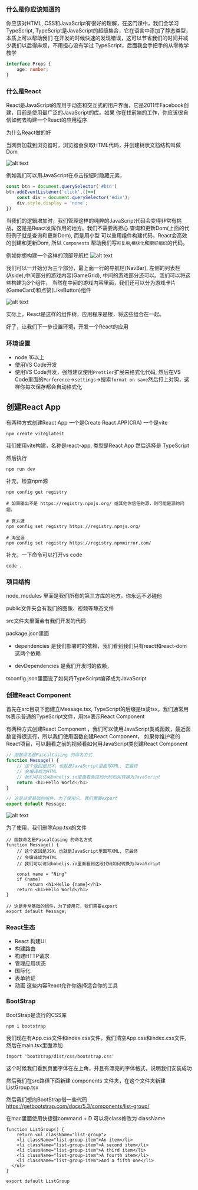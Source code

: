 ### 什么是你应该知道的
你应该对HTML, CSS和JavaScript有很好的理解，在这门课中，我们会学习TypeScript, 
TypeScript是JavaScript的超级集合，它在语言中添加了静态类型，本质上可以帮助我们
在开发的时候快速的发现错误，这可以节省我们的时间并减少我们以后得麻烦，不用担心没有学过
TypeScript，后面我会手把手的从零教学教学

```typescript
interface Props {
    age: number;
}
```

### 什么是React
React是JavaScript的库用于动态和交互式的用户界面，它是2011年Facebook创建，目前是使用最广泛的JavaScript的库。如果
你在找前端的工作，你应该很自信如何去构建一个React的应用程序

为什么React做的好

当网页加载到浏览器时，浏览器会获取HTML代码，并创建树状文档结构叫做Dom

![alt text](image.png)

例如我们可以用JavaScript在点击按钮时隐藏元素，
```JavaScript
const btn = document.querySelector('#btn')
btn.addEventListener('click',()=>{
    const div = document.querySelector('#div');
    div.style.display = 'none';
})
```
当我们的逻辑增加时，我们管理这样的纯粹的JavaScript代码会变得非常有挑战，这是是React发挥作用的地方。我们不需要再担心
查询和更新Dom(上面的代码例子就是查询和更新Dom), 而是用小型
可以重用组件构建代码，React会高效的创建和更新Dom, 所以
`Components` 帮助我们写`可复用`,`模块化`和`更好组织`的代码。

例如你想构建一个这样的顶部导航栏
![alt text](image-1.png)

我们可以一开始分为三个部分，最上面一行的导航栏(NavBar),
左侧的列表栏(Aside),中间部分的游戏内容(GameGrid),
中间的游戏部分还可以。我们可以将这些构建为3个组件，
当然在中间的游戏内容里面，我们还可以分为游戏卡片(GameCard)和点赞(LikeButton)组件

![alt text](image-2.png)

实际上，React是这样的组件树，应用程序是根，将这些组合在一起。

好了，让我们下一步设置环境，开发一个React的应用

### 环境设置
* node 16以上
* 使用VS Code开发
* 使用VS Code开发，强烈建议使用`Prettier`扩展来格式化代码, 然后在VS Code里面的`Perference`->`settings`->搜索`format on save`然后打上对钩，这样你每次保存都会自动格式化


## 创建React App
有两种方式创建React App 一个是Create React APP(CRA) 一个是vite
```
npm create vite@latest
```
我们使用vite构建，名称是react-app, 类型是React App 然后选择是 TypeScript

然后执行
```
npm run dev
```

补充，检查npm源
```
npm config get registry

# 如果输出不是 https://registry.npmjs.org/ 或其他你信任的源，则可能是源的问题。

# 官方源
npm config set registry https://registry.npmjs.org/

# 淘宝源
npm config set registry https://registry.npmmirror.com/
```

补充，一下命令可以打开vs code
```
code .
```

### 项目结构
node_modules 里面是我们所有的第三方库的地方，你永远不必碰他

public文件夹会有我们的图像、视频等静态文件

src文件夹里面会有我们开发的代码

package.json里面

* dependencies 是我们部署时的依赖，我们看到我们只有react和react-dom这两个依赖

* devDependencies 是我们开发时的依赖，

tsconfig.json里面说了如何将TypeScirpt编译成为JavaScript

### 创建React Component
首先在src目录下面建立Message.tsx, TypeScript的后缀是ts或tsx。我们通常用ts表示普通的TypeScript文件，用tsx表示React Component

有两种方式创建React Component ，我们可以使用JavaScript类或函数，最近函数变得很流行，所以我们使用函数创建React Component， 如果你维护老的React项目，可以翻看之前的视频看如何用JavaScript类创建React Component


```JavaScript
// 函数命名是PascalCasing 的命名方式
function Message() {
    // 这个返回是JSX，也就是JavaScript里面写XML, 它最终
    // 会编译成为HTML
    // 我们可以访问babeljs.io里面看到这段代码如何转换为JavaScript
    return <h1>Hello World</h1>
}

// 这是非常基础的组件，为了使用它，我们需要export
export default Message;
```

![alt text](image-3.png)

为了使用，我们删除App.tsx的文件
```React
// 函数命名是PascalCasing 的命名方式
function Message() {
    // 这个返回是JSX，也就是JavaScript里面写XML, 它最终
    // 会编译成为HTML
    // 我们可以访问babeljs.io里面看到这段代码如何转换为JavaScript
    
    const name = "Ning"
    if (name)
        return <h1>Hello {name}</h1>
    return <h1>Hello World</h1>
}

// 这是非常基础的组件，为了使用它，我们需要export
export default Message;
```

### React生态
* React 构建UI
* 构建路由
* 构建HTTP请求
* 管理应用状态
* 国际化
* 表单验证
* 动画
这些内容React允许你选择适合你的工具

### BootStrap
BootStrap是流行的CSS库
```
npm i bootstrap
```

我们现在有App.css文件和index.css文件，我们清空App.css和index.css文件,
然后在main.tsx里面添加
```
import 'bootstrap/dist/css/bootstrap.css'
```
这个时候我们看到页面字体在左上角，并且有漂亮的字体格式，说明我们安装成功

然后我们在src路径下面新建 components 文件夹，在这个文件夹新建ListGroup.tsx

然后我们想向BootStrap借一些代码 https://getbootstrap.com/docs/5.3/components/list-group/

在mac里面使用快捷键command + D 可以将class修改为 className

```
function ListGroup() {
    return <ul className="list-group">
    <li className="list-group-item">An item</li>
    <li className="list-group-item">A second item</li>
    <li className="list-group-item">A third item</li>
    <li className="list-group-item">A fourth item</li>
    <li className="list-group-item">And a fifth one</li>
  </ul>
}

export default ListGroup
```
